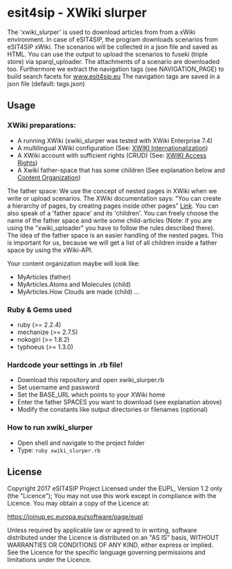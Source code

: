 # esit4sip - XWiki slurper
The 'xwiki_slurper' is used to download articles from from a xWiki environment. In case of eSIT4SIP, the program downloads scenarios from eSIT4SIP xWiki. The scenarios will be collected in a json file and saved as HTML. You can use the output to upload the scenarios to fuseki (triple store) via sparql_uploader. The attachments of a scenario are downloaded too. Furthermore we extract the navigation tags (see NAVIGATION_PAGE) to build search facets for www.esit4sip.eu The navigation tags are saved in a json file (default: tags.json) 

## Usage

### XWiki preparations:

* A running XWiki (xwiki_slurper was tested with XWiki Enterprise 7.4)
* A multilingual XWiki configuration (See: [XWIKI Internationalization](https://www.xwiki.org/xwiki/bin/view/Documentation/UserGuide/Features/I18N))
* A XWiki account with sufficient rights (CRUD) (See: [XWIKI Access Rights](https://www.xwiki.org/xwiki/bin/view/Documentation/AdminGuide/Access%20Rights/))
* A Xwiki father-space that has some children (See explanation below and [Content Organization](https://www.xwiki.org/xwiki/bin/view/Documentation/UserGuide/Features/ContentOrganization/))

The father space:
We use the concept of nested pages in XWiki when we write or upload scenarios. The XWiki documentation says: "You can create a hierarchy of pages, by creating pages inside other pages" [Link](https://www.xwiki.org/xwiki/bin/view/Documentation/UserGuide/Features/ContentOrganization/). You can also speak of a 'father space' and its 'children'. You can freely choose the name of the father space and write some child-articles (Note: if you are using the "xwiki_uploader" you have to follow the rules described there). The idea of the father space is an easier handling of the nested pages. This is important for us, because we will get a list of all children inside a father space by using the xWiki-API. 

Your content organization maybe will look like: 
* MyArticles (father)
* MyArticles.Atoms and Molecules (child)
* MyArticles.How Clouds are made (child)
...

### Ruby & Gems used

* ruby (>= 2.2.4)
* mechanize (>= 2.7.5)
* nokogiri (>= 1.8.2)
* typhoeus (>= 1.3.0)

### Hardcode your settings in .rb file!

* Download this repository and open xwiki_slurper.rb
* Set username and password
* Set the BASE_URL which points to your XWiki home
* Enter the father SPACES you want to download (see explanation above)
* Modify the constants like output directories or filenames (optional)

### How to run xwiki_slurper

* Open shell and navigate to the project folder
* Type: ```ruby xwiki_slurper.rb```

## License
Copyright 2017 eSIT4SIP Project
Licensed under the EUPL, Version 1.2 only (the "Licence");
You may not use this work except in compliance with the Licence.
You may obtain a copy of the Licence at:

https://joinup.ec.europa.eu/software/page/eupl

Unless required by applicable law or agreed to in writing, software distributed under the Licence is distributed on an "AS IS" basis, WITHOUT WARRANTIES OR CONDITIONS OF ANY KIND, either express or implied. See the Licence for the specific language governing permissions and limitations under the Licence.